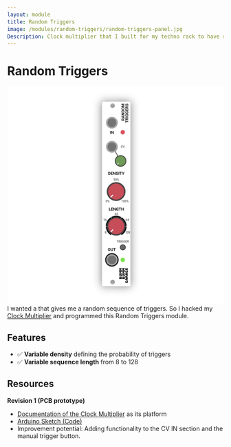 ```yaml
---
layout: module
title: Random Triggers
image: /modules/random-triggers/random-triggers-panel.jpg
Description: Clock multiplier that I built for my techno rack to have random triggers.
---
```


# Random Triggers

![](random-triggers-panel.jpg)I wanted a that gives me a random sequence of triggers. So I hacked my [Clock Multiplier](/modules/clock-multiplier/) and programmed this Random Triggers module.

## Features

* ✅ **Variable density** defining the probability of triggers
* ✅ **Variable sequence length** from 8 to 128

## Resources

**Revision 1 (PCB prototype)**

* [Documentation of the Clock Multiplier](/modules/clock-multiplier/) as its platform
* [Arduino Sketch (Code)](https://github.com/bummbummgarage/bummbummgarage.github.io/blob/main/modules/random-triggers/Rev1/random-triggers/random-triggers.ino)
* Improvement potential: Adding functionality to the CV IN section and the manual trigger button.

